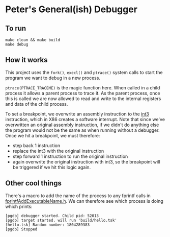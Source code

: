 # Peter's General(ish) Debugger

## To run

```
make clean && make build
make debug
```

## How it works

This project uses the `fork()`, `execl()` and `ptrace()` system calls to start the program we want to debug in a new process.

`ptrace(PTRACE_TRACEME)` is the magic function here. When called in a child process it allows a parent process to trace it. As the parent process, once this is called we are now allowed to read and write to the internal registers and data of the child process.

To set a breakpoint, we overwrite an assembly instruction to the [int3](https://en.wikipedia.org/wiki/INT_(x86_instruction)) instruction, which in X86 creates a software interrupt. Note that since we've overwritten an original assembly instruction, if we didn't do anything else the program would not be the same as when running without a debugger. Once we hit a breakpoint, we must therefore:
- step back 1 instruction
- replace the int3 with the original instruction
- step forward 1 instruction to run the original instruction
- again overwrite the original instruction with int3, so the breakpoint will be triggered if we hit this logic again.

## Other cool things

There's a macro to add the name of the process to any fprintf calls in [fprintfAddExecutableName.h](./fprintfAddExecutableName.h). We can therefore see which process is doing which prints:

```
[pgdb] debugger started. Child pid: 52013
[pgdb] target started. will run 'build/hello.tsk'
[hello.tsk] Random number: 1804289383
[pgdb] Stopped
```
